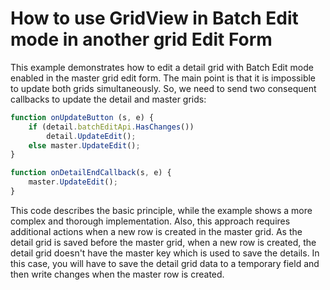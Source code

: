 # How to use GridView in Batch Edit mode in another grid Edit Form


<p>This example demonstrates how to edit a detail grid with Batch Edit mode enabled in the master grid edit form. The main point is that it is impossible to update both grids simultaneously. So, we need to send two consequent callbacks to update the detail and master grids:</p>


```js
function onUpdateButton (s, e) {
    if (detail.batchEditApi.HasChanges())
        detail.UpdateEdit();
    else master.UpdateEdit();
}

function onDetailEndCallback(s, e) {
    master.UpdateEdit();
}
```


<p>This code describes the basic principle, while the example shows a more complex and thorough implementation. Also, this approach requires additional actions when a new row is created in the master grid. As the detail grid is saved before the master grid, when a new row is created, the detail grid doesn't have the master key which is used to save the details. In this case, you will have to save the detail grid data to a temporary field and then write changes when the master row is created.</p>

<br/>


